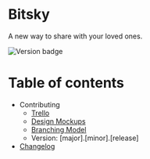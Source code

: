 # Bitsky
A new way to share with your loved ones.

![Version badge](https://img.shields.io/github/tag-date/bitsky-team/bitsky.svg?label=last%20version)

Table of contents
=================

<!--ts-->
   * Contributing
     * [Trello](docs/TRELLO.md)
     * [Design Mockups](docs/DESIGN.md)
     * [Branching Model](docs/BRANCHING_MODEL.md)
     * Version: [major].[minor].[release]
   * [Changelog](CHANGELOG.md)
<!--te-->
